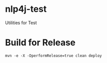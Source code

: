 # nlp4j-test

Utilities for Test

# Build for Release

	

	mvn -e -X -DperformRelease=true clean deploy
	

	